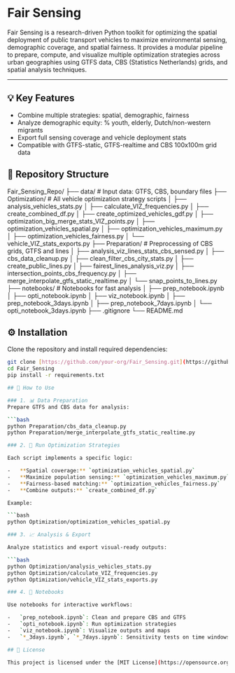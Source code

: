 # Fair Sensing

Fair Sensing is a research-driven Python toolkit for optimizing the spatial deployment of public transport vehicles to maximize environmental sensing, demographic coverage, and spatial fairness. It provides a modular pipeline to prepare, compute, and visualize multiple optimization strategies across urban geographies using GTFS data, CBS (Statistics Netherlands) grids, and spatial analysis techniques.

---

## 💡 Key Features

-   Combine multiple strategies: spatial, demographic, fairness
-   Analyze demographic equity: % youth, elderly, Dutch/non-western migrants
-   Export full sensing coverage and vehicle deployment stats
-   Compatible with GTFS-static, GTFS-realtime and CBS 100x100m grid data

## 📁 Repository Structure

Fair_Sensing_Repo/
├── data/                             # Input data: GTFS, CBS, boundary files
├── Optimization/                     # All vehicle optimization strategy scripts
│   ├── analysis_vehicles_stats.py
│   ├── calculate_VIZ_frequencies.py
│   ├── create_combined_df.py
│   ├── create_optimized_vehicles_gdf.py
│   ├── optimization_big_merge_stats_VIZ_points.py
│   ├── optimization_vehicles_spatial.py
│   ├── optimization_vehicles_maximum.py
│   ├── optimization_vehicles_fairness.py
│   └── vehicle_VIZ_stats_exports.py
├── Preparation/                      # Preprocessing of CBS grids, GTFS and lines
│   ├── analysis_viz_lines_stats_cbs_sensed.py
│   ├── cbs_data_cleanup.py
│   ├── clean_filter_cbs_city_stats.py
│   ├── create_public_lines.py
│   ├── fairest_lines_analysis_viz.py
│   ├── intersection_points_cbs_frequency.py
│   ├── merge_interpolate_gtfs_static_realtime.py
│   └── snap_points_to_lines.py
├── notebooks/                        # Notebooks for fast analysis
│   ├── prep_notebook.ipynb
│   ├── opti_notebook.ipynb
│   ├── viz_notebook.ipynb
│   ├── prep_notebook_3days.ipynb
│   ├── prep_notebook_7days.ipynb
│   └── opti_notebook_3days.ipynb
├── .gitignore
└── README.md

## ⚙️ Installation

Clone the repository and install required dependencies:

```bash
git clone [https://github.com/your-org/Fair_Sensing.git](https://github.com/your-org/Fair_Sensing.git)
cd Fair_Sensing
pip install -r requirements.txt

## 🚀 How to Use

### 1. 📊 Data Preparation  
Prepare GTFS and CBS data for analysis:

```bash
python Preparation/cbs_data_cleanup.py
python Preparation/merge_interpolate_gtfs_static_realtime.py

### 2. 🧠 Run Optimization Strategies

Each script implements a specific logic:

-   **Spatial coverage:** `optimization_vehicles_spatial.py`
-   **Maximize population sensing:** `optimization_vehicles_maximum.py`
-   **Fairness-based matching:** `optimization_vehicles_fairness.py`
-   **Combine outputs:** `create_combined_df.py`

Example:

```bash
python Optimization/optimization_vehicles_spatial.py

### 3. 📈 Analysis & Export

Analyze statistics and export visual-ready outputs:

```bash
python Optimization/analysis_vehicles_stats.py
python Optimization/calculate_VIZ_frequencies.py
python Optimization/vehicle_VIZ_stats_exports.py

### 4. 🧪 Notebooks

Use notebooks for interactive workflows:

-   `prep_notebook.ipynb`: Clean and prepare CBS and GTFS
-   `opti_notebook.ipynb`: Run optimization strategies
-   `viz_notebook.ipynb`: Visualize outputs and maps
-   `*_3days.ipynb`, `*_7days.ipynb`: Sensitivity tests on time windows

## 📄 License

This project is licensed under the [MIT License](https://opensource.org/licenses/MIT).
